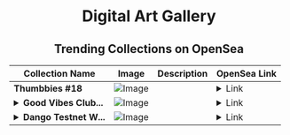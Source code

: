 <div align="center">

# Digital Art Gallery

## Trending Collections on OpenSea

| Collection Name                       | Image                                                                                     | Description                       | OpenSea Link                                                                                          |
|---------------------------------------|-------------------------------------------------------------------------------------------|-----------------------------------|--------------------------------------------------------------------------------------------------------|
| **Thumbbies #18** | ![Image](https://i2.seadn.io/collection/thumbbies-18/image_type_logo/09c2389a86bbde4a47f29d16875a3c/3f09c2389a86bbde4a47f29d16875a3c.png?w=200&auto=format) |  | <details><summary>Link</summary>[Thumbbies #18](https://opensea.io/collection/thumbbies-18)</details> |
| **<details><summary>Good Vibes Club...</summary>Good Vibes Club Official</details>** | ![Image](https://i2.seadn.io/collection/good-vibes-club-official-476810785/image_type_logo/4a567e38bf1fafa79c52f050e0818d/ee4a567e38bf1fafa79c52f050e0818d.jpeg?w=200&auto=format) |  | <details><summary>Link</summary>[Good Vibes Club Official](https://opensea.io/collection/good-vibes-club-official-476810785)</details> |
| **<details><summary>Dango Testnet W...</summary>Dango Testnet Wizard OAT</details>** | ![Image](https://i2.seadn.io/collection/dango-testnet-wizard-oat/image_type_logo/f8fc13d4dbd60498e1cc3f400b62ba/fbf8fc13d4dbd60498e1cc3f400b62ba.png?w=200&auto=format) |  | <details><summary>Link</summary>[Dango Testnet Wizard OAT](https://opensea.io/collection/dango-testnet-wizard-oat)</details> |

</div>
